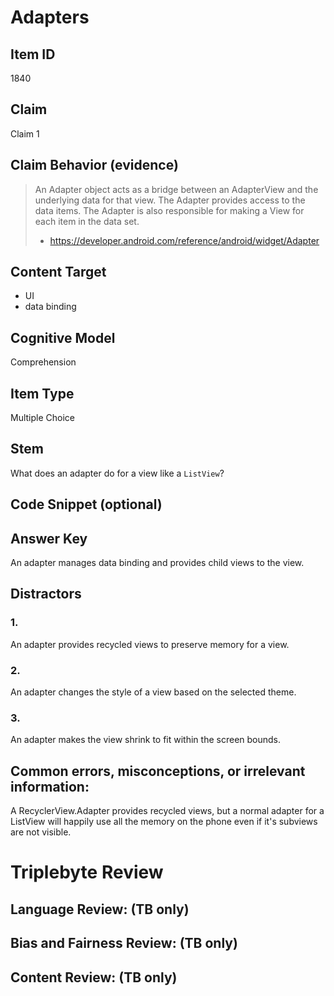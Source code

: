 # Adapters

## Item ID
1840

## Claim
Claim 1


## Claim Behavior (evidence)
> An Adapter object acts as a bridge between an AdapterView and the underlying data for that view. The Adapter provides access to the data items. The Adapter is also responsible for making a View for each item in the data set.
> - https://developer.android.com/reference/android/widget/Adapter


## Content Target
* UI
* data binding


## Cognitive Model
Comprehension


## Item Type
Multiple Choice


## Stem
What does an adapter do for a view like a `ListView`?


## Code Snippet (optional)



## Answer Key
An adapter manages data binding and provides child views to the view.


## Distractors
### 1.
An adapter provides recycled views to preserve memory for a view.


### 2.
An adapter changes the style of a view based on the selected theme.


### 3.
An adapter makes the view shrink to fit within the screen bounds.


## Common errors, misconceptions, or irrelevant information:

A RecyclerView.Adapter provides recycled views, but a normal adapter for a ListView will happily use all the memory on the phone even if it's subviews are not visible.


# Triplebyte Review


## Language Review: (TB only)


## Bias and Fairness Review: (TB only)


## Content Review: (TB only)


